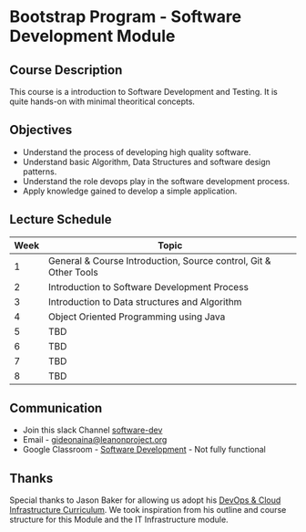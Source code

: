 # Bootstrap Program - Software Development Module

Course Description
------------------

This course is a introduction to Software Development and Testing. It is quite hands-on with minimal theoritical concepts.

Objectives
----------

*   Understand the process of developing high quality software.
*   Understand basic Algorithm, Data Structures and software design patterns.
*   Understand the role devops play in the software development process.
*   Apply knowledge gained to develop a simple application.

Lecture Schedule
----------------

| Week | Topic                                                                  |
|------|------------------------------------------------------------------------|
| 1    | General & Course Introduction, Source control, Git & Other Tools       |
| 2    | Introduction to Software Development Process                           |
| 3    | Introduction to Data structures and Algorithm                          |
| 4    | Object Oriented Programming using Java                                 |
| 5    | TBD                                                                    |
| 6    | TBD                                                                    |
| 7    | TBD                                                                    |
| 8    | TBD                                                                    |

Communication
-------------

* Join this slack Channel [software-dev](https://join.slack.com/t/leanonproject/shared_invite/enQtNzM5MzI5ODU3NTU0LTdmNWIwMGNkYzRjODc1ZjRhNzM3YjJlNGFjOGFmYzNkM2QzNDRiMDFkNzZkMzNlMDU1NTNlZDNiYTJjYzc4M2Y)
* Email - gideonaina@leanonproject.org
* Google Classroom - [Software Development](https://classroom.google.com/c/NDI3MTYwMjIzNjZa) - Not fully functional

Thanks
------

Special thanks to Jason Baker for allowing us adopt his [DevOps & Cloud Infrastructure Curriculum](https://github.com/jasondbaker/infrastructure-class). We took inspiration from his outline and course structure for this Module and the IT Infrastructure module. 
